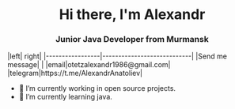 <div id="header" align="center">
  <h1>Hi there, I'm Alexandr</h1>
  <h3> Junior Java Developer from Murmansk</h3>
</div>
|left| right|
|-----------------|----------------------------|
|Send me message| |
|email|otetzalexandr1986@gmail.com|
|telegram|https://t.me/AlexandrAnatoliev|

- 🔭 I’m currently working in open source projects.
- 🌱 I’m currently learning java.
